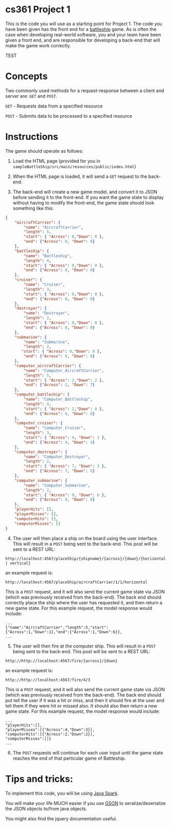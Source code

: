 # cs361 Project 1
This is the code you will use as a starting point for Project 1.  The code you have been given has the front end for a [battleship](https://en.wikipedia.org/wiki/Battleship_(game)) game.
As is often the case when developing real-world software, you and your team have been given a front end, and are responsible for developing a back-end that will make the game work correctly.

TEST

# Concepts
Two commonly used methods for a request-response between a client and server are: `GET` and `POST`.

`GET` - Requests data from a specified resource

`POST` - Submits data to be processed to a specified resource

# Instructions

The game should operate as follows:

1) Load the HTML page (provided for you in `sampleBattleShip/src/main/resources/public/index.html`)

2) When the HTML page is loaded, it will send a `GET` request to the back-end. 

3) The back-end will create a new game model, and convert it to JSON before sending it to the front-end. If you want the game state to display without having to modify the front-end, the game state should look something like this:

```json
{
    "aircraftCarrier": {
        "name": "AircraftCarrier",
        "length": 5,  
        "start": { "Across": 0,"Down": 0 },
        "end": {"Across": 0, "Down": 0}
    },
    "battleship": {
        "name": "Battleship",
        "length": 4,
        "start": { "Across": 0,"Down": 0 },
        "end": {"Across": 0, "Down": 0}
    },
    "cruiser": {
        "name": "Cruiser",
        "length": 3,
        "start": { "Across": 0,"Down": 0 },
        "end": {"Across": 0, "Down": 0}
    },
    "destroyer": {
        "name": "Destroyer",
        "length": 2,
        "start": { "Across": 0,"Down": 0 },
        "end": {"Across": 0, "Down": 0}
    },
    "submarine": {
        "name": "Submarine",
        "length": 2,
       "start": { "Across": 0,"Down": 0 },
        "end": {"Across": 0, "Down": 0}
    },
    "computer_aircraftCarrier": {
        "name": "Computer_AircraftCarrier",
        "length": 5,
        "start": { "Across": 2,"Down": 2 },
        "end": {"Across": 2, "Down": 7}
    },
    "computer_battleship": {
        "name": "Computer_Battleship",
        "length": 4,
        "start": { "Across": 2,"Down": 8 },
        "end": {"Across": 6, "Down": 8}
    },
    "computer_cruiser": {
        "name": "Computer_Cruiser",
        "length": 3,
        "start": { "Across": 4, "Down": 1 },
        "end": {"Across": 4, "Down": 4}
    },
    "computer_destroyer": {
        "name": "Computer_Destroyer",
        "length": 2,
        "start": { "Across": 7, "Down": 3 },
        "end": {"Across": 7, "Down": 5}
    },
    "computer_submarine": {
        "name": "Computer_Submarine",
        "length": 2,
        "start": { "Across": 9, "Down": 6 },
        "end": {"Across": 9, "Down": 8}
    },
    "playerHits": [],
    "playerMisses": [],
    "computerHits": [],
    "computerMisses": []
}
```

4) The user will then place a ship on the board using the user interface. This will result in a `POST` being sent to the back-end. This post will be sent to a REST URL:
```
http://localhost:4567/placeShip/{shipname}/{across}/{down}/{horizontal | vertical}
```
an example request is:
```
http://localhost:4567/placeShip/aircraftCarrier/1/1/horizontal
```
This is a `POST` request, and it will also send the current game state via JSON (which was previously received from the back-end).
The back end should correctly place the ship where the user has requested it, and then return a new game state.
For this example request, the model response would include:
```
...
{"name":"AircraftCarrier","length":5,"start":{"Across":1,"Down":1},"end":{"Across":1,"Down":6}},
...
```

5) The user will then fire at the computer ship. This will result in a `POST` being sent to the back-end. This post will be sent to a REST URL:
```
http://http://localhost:4567/fire/{across}/{down}
```
an example request is:
```
http://http://localhost:4567/fire/4/3
```
This is a `POST` request, and it will also send the current game state via JSON (which was previously received from the back-end).
The back end should put tell the user if it was a hit or miss, and then it should fire at the user and tell them if they were hit or missed also. It should also then return a new game state.
For this example request, the model response would include:
```
...
"playerHits":[],
"playerMisses":[{"Across":4,"Down":3}],
"computerHits":[{"Across":2,"Down":2}],
"computerMisses":[]}
...
```


6) The `POST` requests will continue for each user input until the game state reaches the end of that particular game of Battleship.


# Tips and tricks:

To implement this code, you will be using [Java Spark](http://sparkjava.com).

You will make your life MUCH easier if you use [GSON](https://github.com/google/gson) to seralize/deserialize the JSON objects to/from java objects.

You might also find the jquery documentation useful.
